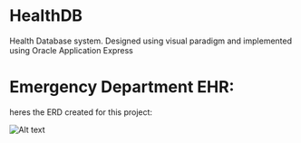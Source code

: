 # HealthDB
Health Database system. Designed using visual paradigm and implemented using Oracle Application Express

# Emergency Department EHR:

heres the ERD created for this project:

![Alt text](main/ERD.png?raw=true "Title")



